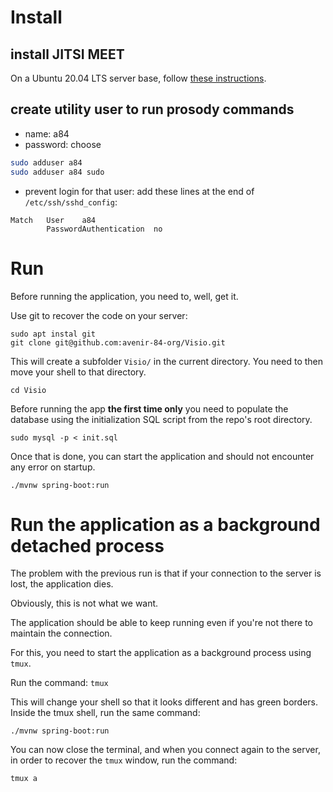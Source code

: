 # Install

## install JITSI MEET

On a Ubuntu 20.04 LTS server base, follow [these instructions](https://www.digitalocean.com/community/tutorials/how-to-install-jitsi-meet-on-ubuntu-20-04).

## create utility user to run prosody commands

- name: a84
- password: choose

```bash
sudo adduser a84
sudo adduser a84 sudo
```

- prevent login for that user: add these lines at the end of `/etc/ssh/sshd_config`:
```
Match   User    a84
        PasswordAuthentication  no
```


# Run

Before running the application, you need to, well, get it.

Use git to recover the code on your server:

```
sudo apt instal git
git clone git@github.com:avenir-84-org/Visio.git
```

This will create a subfolder `Visio/` in the current directory.
You need to then move your shell to that directory.
```
cd Visio
```
Before running the app **the first time only** you need to populate the database using the initialization SQL script from the repo's root directory.
```
sudo mysql -p < init.sql
```

Once that is done, you can start the application and should not encounter any error on startup.
```
./mvnw spring-boot:run
```

# Run the application as a background detached process

The problem with the previous run is that if your connection to the server is lost, the application dies.

Obviously, this is not what we want.

The application should be able to keep running even if you're not there to maintain the connection.

For this, you need to start the application as a background process using `tmux`.

Run the command: `tmux`

This will change your shell so that it looks different and has green borders.
Inside the tmux shell, run the same command:
```
./mvnw spring-boot:run
```
You can now close the terminal, and when you connect again to the server, in order to recover the `tmux` window, run the command:
```
tmux a
```
